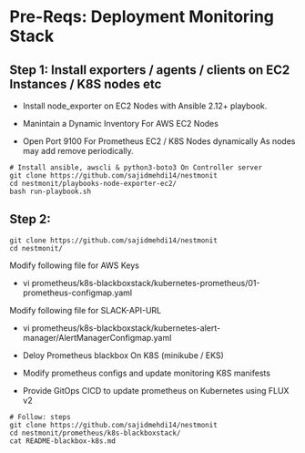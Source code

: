 # Pre-Reqs: Deployment Monitoring Stack

## Step 1: Install exporters / agents / clients on EC2 Instances / K8S nodes etc
- Install node_exporter on EC2 Nodes with Ansible 2.12+ playbook.

- Manintain a Dynamic Inventory For AWS EC2 Nodes
- Open Port 9100 For Prometheus EC2 / K8S Nodes dynamically As nodes may add remove periodically.

```
# Install ansible, awscli & python3-boto3 On Controller server
git clone https://github.com/sajidmehdi14/nestmonit
cd nestmonit/playbooks-node-exporter-ec2/
bash run-playbook.sh

```


## Step 2:
```
git clone https://github.com/sajidmehdi14/nestmonit
cd nestmonit/
```
Modify following file for AWS Keys
- vi prometheus/k8s-blackboxstack/kubernetes-prometheus/01-prometheus-configmap.yaml  

Modify following file for SLACK-API-URL
-  vi prometheus/k8s-blackboxstack/kubernetes-alert-manager/AlertManagerConfigmap.yaml

- Deloy Prometheus blackbox On K8S (minikube / EKS)
- Modify prometheus configs and update monitoring K8S manifests
- Provide GitOps CICD to update prometheus on Kubernetes using FLUX v2

```
# Follow: steps
git clone https://github.com/sajidmehdi14/nestmonit
cd nestmonit/prometheus/k8s-blackboxstack/
cat README-blackbox-k8s.md

```